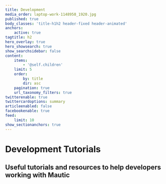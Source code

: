 ```yaml
---
title: Development
media_order: laptop-work-1148958_1920.jpg
published: true
body_classes: 'title-h1h2 header-fixed header-animated'
anchors:
    active: true
tagtitle: h2
hero_overlay: true
hero_showsearch: true
show_searchsidebar: false
content:
    items:
        - '@self.children'
    limit: 5
    order:
        by: title
        dir: asc
    pagination: true
    url_taxonomy_filters: true
twitterenable: true
twittercardoptions: summary
articleenabled: false
facebookenable: true
feed:
    limit: 10
show_sectionanchors: true
---
```


# Development Tutorials
## Useful tutorials and resources to help developers working with Mautic